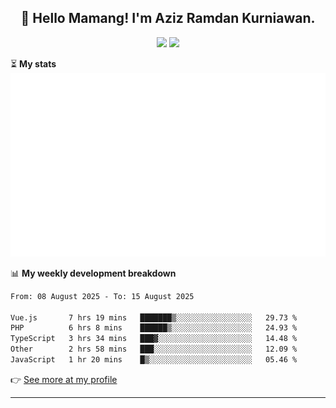 <h2 align="center">👋 Hello Mamang! I'm Aziz Ramdan Kurniawan.</h2>  
<p align="center">
  <img src="https://komarev.com/ghpvc/?username=azizramdan">
  <img src="https://wakatime.com/badge/user/90056fa0-4c31-4eca-954e-2a3ac05896f9.svg">
</p>
    
⏳ **My stats**  
![](https://raw.githubusercontent.com/azizramdan/github-stats/master/generated/overview.svg#gh-dark-mode-only)

📊 **My weekly development breakdown**
<!--START_SECTION:waka-->

```txt
From: 08 August 2025 - To: 15 August 2025

Vue.js       7 hrs 19 mins   ███████▒░░░░░░░░░░░░░░░░░   29.73 %
PHP          6 hrs 8 mins    ██████▒░░░░░░░░░░░░░░░░░░   24.93 %
TypeScript   3 hrs 34 mins   ███▓░░░░░░░░░░░░░░░░░░░░░   14.48 %
Other        2 hrs 58 mins   ███░░░░░░░░░░░░░░░░░░░░░░   12.09 %
JavaScript   1 hr 20 mins    █▒░░░░░░░░░░░░░░░░░░░░░░░   05.46 %
```

<!--END_SECTION:waka-->
👉 [See more at my profile](https://wakatime.com/@azizramdan)
***
